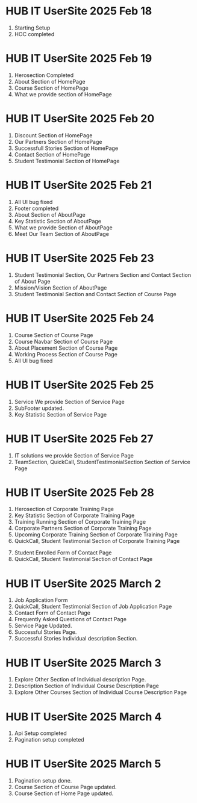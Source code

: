 # HUB IT UserSite 2025 Feb 18

1. Starting Setup
2. HOC completed

# HUB IT UserSite 2025 Feb 19

1. Herosection Completed
2. About Section of HomePage
3. Course Section of HomePage
4. What we provide section of HomePage

# HUB IT UserSite 2025 Feb 20

1. Discount Section of HomePage
2. Our Partners Section of HomePage
3. Successfull Stories Section of HomePage
4. Contact Section of HomePage
5. Student Testimonial Section of HomePage

# HUB IT UserSite 2025 Feb 21

1. All UI bug fixed
2. Footer completed
3. About Section of AboutPage
4. Key Statistic Section of AboutPage
5. What we provide Section of AboutPage
6. Meet Our Team Section of AboutPage

<!-- submitted -->

# HUB IT UserSite 2025 Feb 23

1. Student Testimonial Section, Our Partners Section and Contact Section of About Page
2. Mission/Vision Section of AboutPage
3. Student Testimonial Section and Contact Section of Course Page

# HUB IT UserSite 2025 Feb 24

1. Course Section of Course Page
2. Course Navbar Section of Course Page
3. About Placement Section of Course Page
4. Working Process Section of Course Page
5. All UI bug fixed

# HUB IT UserSite 2025 Feb 25

1. Service We provide Section of Service Page
2. SubFooter updated.
3. Key Statistic Section of Service Page

# HUB IT UserSite 2025 Feb 27

1. IT solutions we provide Section of Service Page
2. TeamSection, QuickCall, StudentTestimonialSection Section of Service Page

# HUB IT UserSite 2025 Feb 28

1. Herosection of Corporate Training Page
2. Key Statistic Section of Corporate Training Page
3. Training Running Section of Corporate Training Page
4. Corporate Partners Section of Corporate Training Page
5. Upcoming Corporate Training Section of Corporate Training Page
6. QuickCall, Student Testimonial Section of Corporate Training Page

<!-- submitted -->

7. Student Enrolled Form of Contact Page
8. QuickCall, Student Testimonial Section of Contact Page

<!-- submitted -->

# HUB IT UserSite 2025 March 2

1. Job Application Form
2. QuickCall, Student Testimonial Section of Job Application Page
3. Contact Form of Contact Page
4. Frequently Asked Questions of Contact Page
5. Service Page Updated.
6. Successful Stories Page.
7. Successful Stories Individual description Section.

<!-- submitted -->

# HUB IT UserSite 2025 March 3

1. Explore Other Section of Individual description Page.
2. Description Section of Individual Course Description Page
3. Explore Other Courses Section of Individual Course Description Page

# HUB IT UserSite 2025 March 4

1. Api Setup completed
2. Pagination setup completed

# HUB IT UserSite 2025 March 5

1. Pagination setup done.
2. Course Section of Course Page updated.
3. Course Section of Home Page updated.